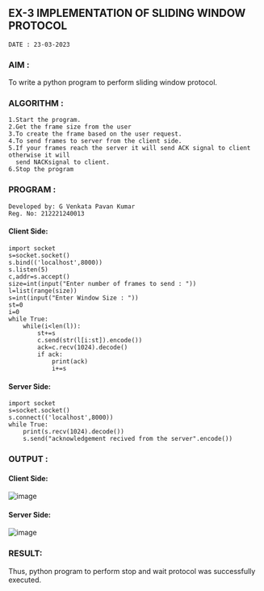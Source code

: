 ## EX-3 IMPLEMENTATION OF SLIDING WINDOW PROTOCOL
```
DATE : 23-03-2023
```
### AIM :
To write a python program to perform sliding window protocol.
### ALGORITHM :
```
1.Start the program.
2.Get the frame size from the user
3.To create the frame based on the user request.
4.To send frames to server from the client side.
5.If your frames reach the server it will send ACK signal to client otherwise it will 
  send NACKsignal to client.
6.Stop the program
```
### PROGRAM :
```
Developed by: G Venkata Pavan Kumar
Reg. No: 212221240013
```
#### Client Side:
```
import socket
s=socket.socket()
s.bind(('localhost',8000))
s.listen(5)
c,addr=s.accept()
size=int(input("Enter number of frames to send : "))
l=list(range(size))
s=int(input("Enter Window Size : "))
st=0
i=0
while True:
    while(i<len(l)):
        st+=s
        c.send(str(l[i:st]).encode())
        ack=c.recv(1024).decode()
        if ack:
            print(ack)
            i+=s
```
#### Server Side:
```
import socket
s=socket.socket()
s.connect(('localhost',8000))
while True:
    print(s.recv(1024).decode())
    s.send("acknowledgement recived from the server".encode())
```
### OUTPUT :
#### Client Side:
![image](https://github.com/Pavan-Gv/EX-3/assets/94827772/d19669fc-ae54-480a-8d17-194dabd529e8)


#### Server Side:
![image](https://github.com/Pavan-Gv/EX-3/assets/94827772/80a65f3e-021b-44d4-af2e-a6ddbfebc3ed)

### RESULT:
Thus, python program to perform stop and wait protocol was successfully executed.
